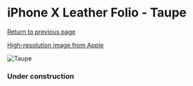 # iPhone X Leather Folio - Taupe

[Return to previous page](/iphone_x)

[High-resolution image from Apple](https://store.storeimages.cdn-apple.com/8756/as-images.apple.com/is/MQRY2?wid=4500&hei=4500&fmt=png)

<div style="width: 384px"><img src="/everyphone/MQRY2.png" alt="Taupe"></div>

### Under construction

